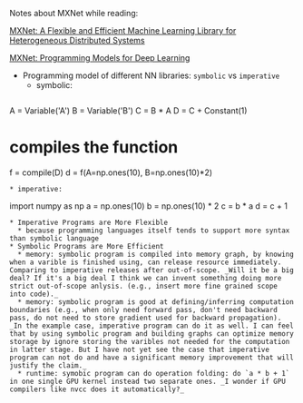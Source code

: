 Notes about MXNet while reading:

[MXNet: A Flexible and Efficient Machine Learning Library for Heterogeneous Distributed Systems](http://www.cs.cmu.edu/~muli/file/mxnet-learning-sys.pdf)

[MXNet: Programming Models for Deep Learning](http://mxnet.readthedocs.org/en/latest/program_model.html)

* Programming model of different NN libraries: `symbolic` vs `imperative`
  * symbolic:
  ```
A = Variable('A')
B = Variable('B')
C = B * A
D = C + Constant(1)
# compiles the function
f = compile(D)
d = f(A=np.ones(10), B=np.ones(10)*2)
  ```
  * imperative:
  ```
import numpy as np
a = np.ones(10)
b = np.ones(10) * 2
c = b * a
d = c + 1
  ```
  * Imperative Programs are More Flexible
    * because programming languages itself tends to support more syntax than symbolic language
  * Symbolic Programs are More Efficient
    * memory: symbolic program is compiled into memory graph, by knowing when a varible is finished using, can release resource immediately. Comparing to imperative releases after out-of-scope. _Will it be a big deal? If it's a big deal I think we can invent something doing more strict out-of-scope anlysis. (e.g., insert more fine grained scope into code)._
    * memory: symbolic program is good at defining/inferring computation boundaries (e.g., when only need forward pass, don't need backward pass, do not need to store gradient used for backward propagation). _In the example case, imperative program can do it as well. I can feel that by using symbolic program and building graphs can optimize memory storage by ignore storing the varibles not needed for the computation in latter stage. But I have not yet see the case that imperative program can not do and have a significant memory improvement that will justify the claim._
    * runtime: symobic program can do operation folding: do `a * b + 1` in one single GPU kernel instead two separate ones. _I wonder if GPU compilers like nvcc does it automatically?_
